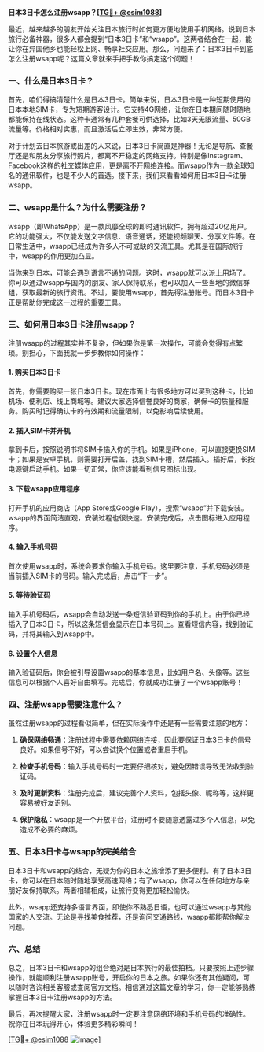 **日本3日卡怎么注册wsapp？[[TG💪+ @esim1088](https://t.me/s/esim1088)]**

最近，越来越多的朋友开始关注日本旅行时如何更方便地使用手机网络。说到日本旅行必备神器，很多人都会提到“日本3日卡”和“wsapp”。这两者结合在一起，能让你在异国他乡也能轻松上网、畅享社交应用。那么，问题来了：日本3日卡到底怎么注册wsapp呢？这篇文章就来手把手教你搞定这个问题！

### 一、什么是日本3日卡？

首先，咱们得搞清楚什么是日本3日卡。简单来说，日本3日卡是一种短期使用的日本本地SIM卡，专为短期游客设计。它支持4G网络，让你在日本期间随时随地都能保持在线状态。这种卡通常有几种套餐可供选择，比如3天无限流量、50GB流量等。价格相对实惠，而且激活后立即生效，非常方便。

对于计划去日本旅游或出差的人来说，日本3日卡简直是神器！无论是导航、查餐厅还是和朋友分享旅行照片，都离不开稳定的网络支持。特别是像Instagram、Facebook这样的社交媒体应用，更是离不开网络连接。而wsapp作为一款全球知名的通讯软件，也是不少人的首选。接下来，我们来看看如何用日本3日卡注册wsapp。

### 二、wsapp是什么？为什么需要注册？

wsapp（即WhatsApp）是一款风靡全球的即时通讯软件，拥有超过20亿用户。它的功能强大，不仅能发送文字信息、语音通话，还能视频聊天、分享文件等。在日常生活中，wsapp已经成为许多人不可或缺的交流工具。尤其是在国际旅行中，wsapp的作用更加凸显。

当你来到日本，可能会遇到语言不通的问题。这时，wsapp就可以派上用场了。你可以通过wsapp与国内的朋友、家人保持联系，也可以加入一些当地的微信群组，获取最新的旅行资讯。不过，要使用wsapp，首先得注册账号。而日本3日卡正是帮助你完成这一过程的重要工具。

### 三、如何用日本3日卡注册wsapp？

注册wsapp的过程其实并不复杂，但如果你是第一次操作，可能会觉得有点繁琐。别担心，下面我就一步步教你如何操作：

#### 1. 购买日本3日卡

首先，你需要购买一张日本3日卡。现在市面上有很多地方可以买到这种卡，比如机场、便利店、线上商城等。建议大家选择信誉良好的商家，确保卡的质量和服务。购买时记得确认卡的有效期和流量限制，以免影响后续使用。

#### 2. 插入SIM卡并开机

拿到卡后，按照说明书将SIM卡插入你的手机。如果是iPhone，可以直接更换SIM卡；如果是安卓手机，则需要打开后盖，找到SIM卡槽，然后插入。插好后，长按电源键启动手机。如果一切正常，你应该能看到信号图标出现。

#### 3. 下载wsapp应用程序

打开手机的应用商店（App Store或Google Play），搜索“wsapp”并下载安装。wsapp的界面简洁直观，安装过程也很快速。安装完成后，点击图标进入应用程序。

#### 4. 输入手机号码

首次使用wsapp时，系统会要求你输入手机号码。这里要注意，手机号码必须是当前插入SIM卡的号码。输入完成后，点击“下一步”。

#### 5. 等待验证码

输入手机号码后，wsapp会自动发送一条短信验证码到你的手机上。由于你已经插入了日本3日卡，所以这条短信会显示在日本号码上。查看短信内容，找到验证码，并将其输入到wsapp中。

#### 6. 设置个人信息

输入验证码后，你会被引导设置wsapp的基本信息，比如用户名、头像等。这些信息可以根据个人喜好自由填写。完成后，你就成功注册了一个wsapp账号！

### 四、注册wsapp需要注意什么？

虽然注册wsapp的过程看似简单，但在实际操作中还是有一些需要注意的地方：

1. **确保网络畅通**：注册过程中需要依赖网络连接，因此要保证日本3日卡的信号良好。如果信号不好，可以尝试换个位置或者重启手机。
   
2. **检查手机号码**：输入手机号码时一定要仔细核对，避免因错误导致无法收到验证码。

3. **及时更新资料**：注册完成后，建议完善个人资料，包括头像、昵称等，这样更容易被好友识别。

4. **保护隐私**：wsapp是一个开放平台，注册时不要随意透露过多个人信息，以免造成不必要的麻烦。

### 五、日本3日卡与wsapp的完美结合

日本3日卡和wsapp的结合，无疑为你的日本之旅增添了更多便利。有了日本3日卡，你可以在日本随时随地享受高速网络；有了wsapp，你可以在任何地方与亲朋好友保持联系。两者相辅相成，让旅行变得更加轻松愉快。

此外，wsapp还支持多语言界面，即使你不熟悉日语，也可以通过wsapp与其他国家的人交流。无论是寻找美食推荐，还是询问交通路线，wsapp都能帮你解决问题。

### 六、总结

总之，日本3日卡和wsapp的组合绝对是日本旅行的最佳拍档。只要按照上述步骤操作，就能顺利注册wsapp账号，开启你的日本之旅。如果你还有其他疑问，可以随时咨询相关客服或查阅官方文档。相信通过这篇文章的学习，你一定能够熟练掌握日本3日卡注册wsapp的方法。

最后，再次提醒大家，注册wsapp时一定要注意网络环境和手机号码的准确性。祝你在日本玩得开心，体验更多精彩瞬间！

[[TG💪+ @esim1088](https://t.me/s/esim1088) ![Image](https://i.postimg.cc/4NQfJmqS/Snipaste-2025-05-13-00-14-12.png)]